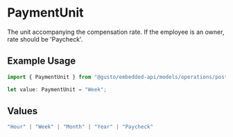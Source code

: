 # PaymentUnit

The unit accompanying the compensation rate. If the employee is an owner, rate should be 'Paycheck'.

## Example Usage

```typescript
import { PaymentUnit } from "@gusto/embedded-api/models/operations/postv1compensationscompensationid.js";

let value: PaymentUnit = "Week";
```

## Values

```typescript
"Hour" | "Week" | "Month" | "Year" | "Paycheck"
```